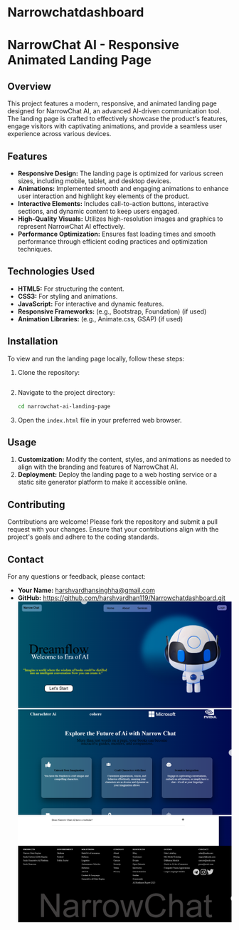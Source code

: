 # Narrowchatdashboard


# NarrowChat AI - Responsive Animated Landing Page

## Overview

This project features a modern, responsive, and animated landing page designed for NarrowChat AI, an advanced AI-driven communication tool. The landing page is crafted to effectively showcase the product's features, engage visitors with captivating animations, and provide a seamless user experience across various devices.

## Features

- **Responsive Design:** The landing page is optimized for various screen sizes, including mobile, tablet, and desktop devices.
- **Animations:** Implemented smooth and engaging animations to enhance user interaction and highlight key elements of the product.
- **Interactive Elements:** Includes call-to-action buttons, interactive sections, and dynamic content to keep users engaged.
- **High-Quality Visuals:** Utilizes high-resolution images and graphics to represent NarrowChat AI effectively.
- **Performance Optimization:** Ensures fast loading times and smooth performance through efficient coding practices and optimization techniques.

## Technologies Used

- **HTML5:** For structuring the content.
- **CSS3:** For styling and animations.
- **JavaScript:** For interactive and dynamic features.
- **Responsive Frameworks:** (e.g., Bootstrap, Foundation) (if used)
- **Animation Libraries:** (e.g., Animate.css, GSAP) (if used)

## Installation

To view and run the landing page locally, follow these steps:

1. Clone the repository:
   ```bash
   
   ```

2. Navigate to the project directory:
   ```bash
   cd narrowchat-ai-landing-page
   ```

3. Open the `index.html` file in your preferred web browser.

## Usage

1. **Customization:** Modify the content, styles, and animations as needed to align with the branding and features of NarrowChat AI.
2. **Deployment:** Deploy the landing page to a web hosting service or a static site generator platform to make it accessible online.

## Contributing

Contributions are welcome! Please fork the repository and submit a pull request with your changes. Ensure that your contributions align with the project's goals and adhere to the coding standards.


## Contact

For any questions or feedback, please contact:

- **Your Name:** harshvardhansinghha@gmail.com
- **GitHub:** https://github.com/harshvardhan119/Narrowchatdashboard.git
![alt text](image.png)
![alt text](image-1.png)
![alt text](image-2.png)
